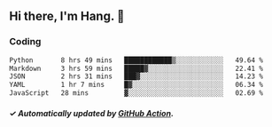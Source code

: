 ## Hi there, I'm Hang. 👋

### Coding

<!--START_SECTION:waka-->

```txt
Python       8 hrs 49 mins   ████████████▒░░░░░░░░░░░░   49.64 %
Markdown     3 hrs 59 mins   █████▓░░░░░░░░░░░░░░░░░░░   22.41 %
JSON         2 hrs 31 mins   ███▓░░░░░░░░░░░░░░░░░░░░░   14.23 %
YAML         1 hr 7 mins     █▓░░░░░░░░░░░░░░░░░░░░░░░   06.34 %
JavaScript   28 mins         ▓░░░░░░░░░░░░░░░░░░░░░░░░   02.69 %
```

<!--END_SECTION:waka-->

##### ✓ Automatically updated by [GitHub Action](https://github.com/huhuhang/huhuhang/actions).
